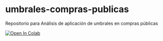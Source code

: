 # umbrales-compras-publicas
Repositorio para Análisis de aplicación de umbrales en compras públicas

[![Open In Colab](https://colab.research.google.com/assets/colab-badge.svg)](https://colab.research.google.com/github/cgrcostarica/umbrales-compras-publicas/blob/main/umbrales_hhi_rfc.ipynb)
